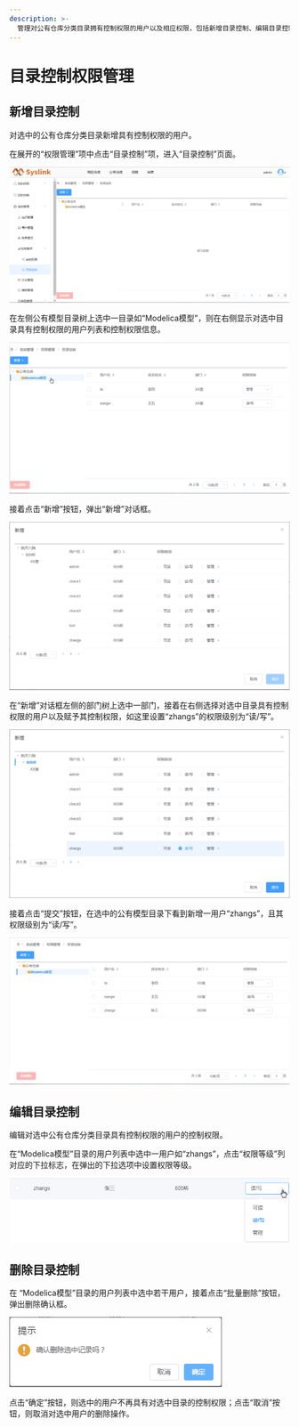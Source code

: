 ```yaml
---
description: >-
  管理对公有仓库分类目录拥有控制权限的用户以及相应权限，包括新增目录控制、编辑目录控制和删除目录控制。其中，用户对公有仓库分类目录的控制权限包括可读、读/写和管理。若为“可读”，则仅允许用户对公有仓库分类目录下的仓库进行查看操作；若为“读/写”，则在“可读”的基础上新增移动操作；若为“管理”，则在“读/写”的基础上新增删除操作。
---
```


# 目录控制权限管理

## 新增目录控制

对选中的公有仓库分类目录新增具有控制权限的用户。

在展开的“权限管理”项中点击“目录控制”项，进入“目录控制”页面。

![&#x201C;&#x76EE;&#x5F55;&#x63A7;&#x5236;&#x201D;&#x9875;&#x9762;](../../../.gitbook/assets/xin-zeng-mu-lu-kong-zhi-1.png)

在左侧公有模型目录树上选中一目录如“Modelica模型”，则在右侧显示对选中目录具有控制权限的用户列表和控制权限信息。

![&#x663E;&#x793A;&#x5BF9;&#x9009;&#x4E2D;&#x76EE;&#x5F55;&#x5177;&#x6709;&#x63A7;&#x5236;&#x6743;&#x9650;&#x7684;&#x7528;&#x6237;&#x5217;&#x8868;](../../../.gitbook/assets/xin-zeng-mu-lu-kong-zhi-2.png)

接着点击“新增”按钮，弹出“新增”对话框。

![&#x201C;&#x65B0;&#x589E;&#x201D;&#x5BF9;&#x8BDD;&#x6846;](../../../.gitbook/assets/xin-zeng-mu-lu-kong-zhi-3.png)

在“新增”对话框左侧的部门树上选中一部门，接着在右侧选择对选中目录具有控制权限的用户以及赋予其控制权限，如这里设置“zhangs”的权限级别为“读/写”。

![&#x65B0;&#x589E;&#x76EE;&#x5F55;&#x63A7;&#x5236;](../../../.gitbook/assets/xin-zeng-mu-lu-kong-zhi-4.png)

接着点击“提交”按钮，在选中的公有模型目录下看到新增一用户“zhangs”，且其权限级别为“读/写”。

![&#x65B0;&#x589E;&#x76EE;&#x5F55;&#x63A7;&#x5236;&#x6548;&#x679C;](../../../.gitbook/assets/xin-zeng-mu-lu-kong-zhi-5.png)

## 编辑目录控制

编辑对选中公有仓库分类目录具有控制权限的用户的控制权限。

在“Modelica模型”目录的用户列表中选中一用户如“zhangs”，点击“权限等级”列对应的下拉标志，在弹出的下拉选项中设置权限等级。

![&#x7F16;&#x8F91;&#x76EE;&#x5F55;&#x63A7;&#x5236;](../../../.gitbook/assets/bian-ji-mu-lu-kong-zhi-1.png)

## 删除目录控制

在 “Modelica模型”目录的用户列表中选中若干用户，接着点击“批量删除”按钮，弹出删除确认框。

![&#x662F;&#x5426;&#x5220;&#x9664;&#x76EE;&#x5F55;&#x63A7;&#x5236;](../../../.gitbook/assets/shan-chu-mu-lu-kong-zhi-1.png)

点击“确定”按钮，则选中的用户不再具有对选中目录的控制权限；点击“取消”按钮，则取消对选中用户的删除操作。

